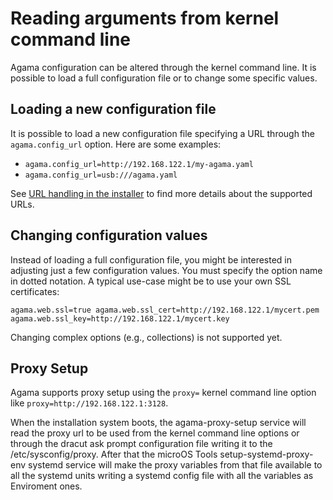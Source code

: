 # Reading arguments from kernel command line

Agama configuration can be altered through the kernel command line. It is possible to load a
full configuration file or to change some specific values.

## Loading a new configuration file

It is possible to load a new configuration file specifying a URL through the `agama.config_url`
option. Here are some examples:

* `agama.config_url=http://192.168.122.1/my-agama.yaml`
* `agama.config_url=usb:///agama.yaml`

See [URL handling in the
installer](https://github.com/yast/yast-installation/blob/master/doc/url.md) to find more details
about the supported URLs.

## Changing configuration values

Instead of loading a full configuration file, you might be interested in adjusting just a few
configuration values. You must specify the option name in dotted notation. A typical use-case might
be to use your own SSL certificates:

```
agama.web.ssl=true agama.web.ssl_cert=http://192.168.122.1/mycert.pem agama.web.ssl_key=http://192.168.122.1/mycert.key
```

Changing complex options (e.g., collections) is not supported yet.

## Proxy Setup

Agama supports proxy setup using the `proxy=` kernel command line option like 
`proxy=http://192.168.122.1:3128`.

When the installation system boots, the agama-proxy-setup service will read the proxy url to be
used from the kernel command line options or through the dracut ask prompt configuration file 
writing it to the /etc/sysconfig/proxy. After that the microOS Tools setup-systemd-proxy-env 
systemd service will make the proxy variables from that file available to all the systemd units
writing a systemd config file with all the variables as Enviroment ones.
